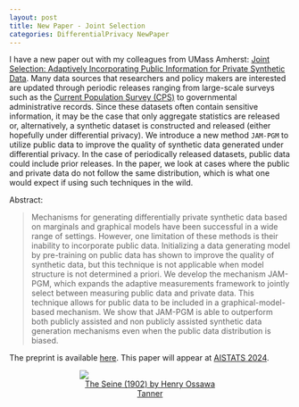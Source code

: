 ```yaml
---
layout: post
title: New Paper - Joint Selection
categories: DifferentialPrivacy NewPaper
---
```


I have a new paper out with my colleagues from UMass Amherst: [Joint Selection: Adaptively Incorporating Public Information for Private Synthetic Data](https://arxiv.org/abs/2403.07797). Many data sources that researchers and policy makers are interested are updated through periodic releases ranging from large-scale surveys such as the [Current Population Survey (CPS)](https://www.census.gov/programs-surveys/cps.html) to governmental administrative records. Since these datasets often contain sensitive information, it may be the case that only aggregate statistics are released or, alternatively, a synthetic dataset is constructed and released (either hopefully under differential privacy). We introduce a new method `JAM-PGM` to utilize public data to improve the quality of synthetic data generated under differential privacy. In the case of periodically released datasets, public data could include prior releases. In the paper, we look at cases where the public and private data do not follow the same distribution, which is what one would expect if using such techniques in the wild.

Abstract:
> Mechanisms for generating differentially private synthetic data based on marginals and graphical models have been successful in a wide range of settings. However, one limitation of these methods is their inability to incorporate public data. Initializing a data generating model by pre-training on public data has shown to improve the quality of synthetic data, but this technique is not applicable when model structure is not determined a priori. We develop the mechanism JAM-PGM, which expands the adaptive measurements framework to jointly select between measuring public data and private data. This technique allows for public data to be included in a graphical-model-based mechanism. We show that JAM-PGM is able to outperform both publicly assisted and non publicly assisted synthetic data generation mechanisms even when the public data distribution is biased.

The preprint is available [here](https://arxiv.org/abs/2403.07797). This paper will appear at [AISTATS 2024](https://aistats.org/aistats2024/).

<figure style="display: block; margin-left: auto; margin-right: auto; width: 50%">
  <img src="https://media.nga.gov/iiif/ed0b70d3-a43b-4a00-89ac-657b7e396689/full/!440,400/0/default.jpg">
  <figcaption style="text-align: center"><a href="https://www.nga.gov/collection/art-object-page.52624.html">The Seine (1902) by Henry Ossawa Tanner</a></figcaption>
</figure>

